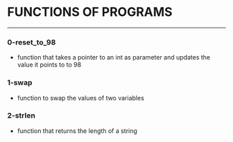 
# FUNCTIONS OF PROGRAMS
---

### 0-reset_to_98
- function that takes a pointer to an int as parameter and updates the value it points to to 98

### 1-swap
- function to swap the values of two variables

### 2-strlen
- function that returns the length of a string
